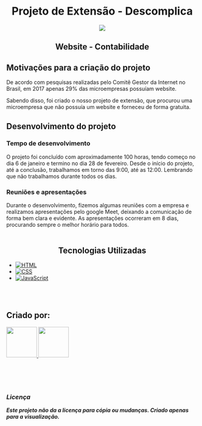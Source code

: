 <div align="center">

# Projeto de Extensão - Descomplica

</div>
<p align="center">
    <img src="/imgs/conttex.gif" style="font-size: 24px;"> 
    </P>
<div align="center">

## Website - Contabilidade

</div>


## Motivações para a criação do projeto 
De acordo com pesquisas realizadas pelo Comitê Gestor da Internet no Brasil, em 2017 apenas 29% das microempresas possuíam website.

Sabendo disso, foi criado o nosso projeto de extensão, que procurou uma microempresa que não possuía um website e forneceu de forma gratuita.

## Desenvolvimento do projeto 
### Tempo de desenvolvimento 

O projeto foi concluído com aproximadamente 100 horas, tendo começo no dia 6 de janeiro e termino no dia 28 de fevereiro. Desde o início do projeto, até a conclusão, trabalhamos em torno das 9:00, até as 12:00. Lembrando que não trabalhamos durante todos os dias.

### Reuniões e apresentações 

Durante o desenvolvimento, fizemos algumas reuniões com a empresa e realizamos apresentações pelo google Meet, deixando a comunicação de forma bem clara e evidente. As apresentações ocorreram em 8 dias, procurando sempre o melhor horário para todos. 
<br></br>
<div align="center">

## Tecnologias Utilizadas

</div>



* [![HTML](https://img.shields.io/badge/HTML-E34F26?style=for-the-badge&logo=html5&logoColor=white)](https://developer.mozilla.org/pt-BR/docs/Web/HTML)
* [![CSS](https://img.shields.io/badge/CSS-1572B6?style=for-the-badge&logo=css3&logoColor=white)](https://developer.mozilla.org/pt-BR/docs/Web/CSS)
* [![JavaScript](https://img.shields.io/badge/JavaScript-F7DF1E?style=for-the-badge&logo=javascript&logoColor=black)](https://developer.mozilla.org/pt-BR/docs/Web/JavaScript)

<br></br>
## Criado por:
<div>

<a href="https://github.com/AylaDelavi">
  <img src="https://avatars.githubusercontent.com/u/126912043?v=4" width="80" height="80">
</a>
<a href="https://github.com/DanielLevyy">
  <img src="https://avatars.githubusercontent.com/u/162149714?v=4" width="80" height="80">
</a>

</div>
<br></br>
<br></br>

### _Licença_
**_Este projeto não da a licença para cópia ou mudanças. Criado apenas para a visualização._**

